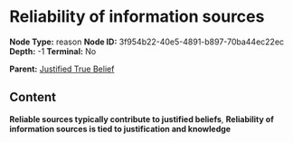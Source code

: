 # Reliability of information sources

**Node Type:** reason
**Node ID:** 3f954b22-40e5-4891-b897-70ba44ec22ec
**Depth:** -1
**Terminal:** No

**Parent:** [Justified True Belief](justified-true-belief.md)

## Content

**Reliable sources typically contribute to justified beliefs**, **Reliability of information sources is tied to justification and knowledge**

